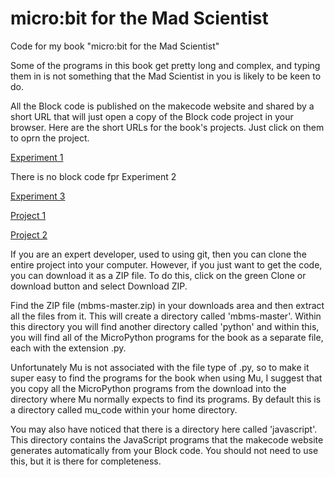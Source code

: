 # micro:bit for the Mad Scientist

Code for my book "micro:bit for the Mad Scientist"

Some of the programs in this book get pretty long and complex, and typing them in is not something that the Mad Scientist in you is likely to be keen to do. 

All the Block code is published on the makecode website and shared by a short URL that will just open a copy of the Block code project in your browser. Here are the short URLs for the book's projects. Just click on them to oprn the project.

[Experiment 1](https://makecode.microbit.org/_eerYohUaWVqp)

There is no block code fpr Experiment 2

[Experiment 3](https://makecode.microbit.org/_WzAc3vfXcKg1)

[Project 1](https://makecode.microbit.org/_bo6T1f286Kos)

[Project 2](https://makecode.microbit.org/_0drcfrM7kUE6)



If you are an expert developer, used to using git, then you can clone the entire project into your computer. However, if you just want to get the code, you can download it as a ZIP file. To do this, click on the green Clone or download button and select Download ZIP.

Find the ZIP file (mbms-master.zip) in your downloads area and then extract all the files from it. This will create a directory called 'mbms-master'. Within this directory you will find another directory called 'python' and within this, you will find all of the MicroPython programs for the book as a separate file, each with the extension .py.

Unfortunately Mu is not associated with the file type of .py, so to make it super easy to find the programs for the book when using Mu, I suggest that you copy all the MicroPython programs from the download into the directory where Mu normally expects to find its programs. By default this is a directory called mu_code within your home directory.

You may also have noticed that there is a directory here called 'javascript'. This directory contains the JavaScript programs that the makecode website generates automatically from your Block code. You should not need to use this, but it is there for completeness.
